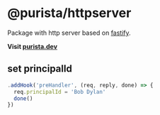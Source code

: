 # @purista/httpserver

Package with http server based on [fastify](https://www.fastify.io).

**Visit [purista.dev](https://purista.dev)**

## set principalId

```typescript
.addHook('preHandler', (req, reply, done) => {
  req.principalId = 'Bob Dylan'
  done()
})
```
